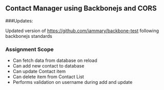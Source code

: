## Contact Manager using Backbonejs and CORS

###Updates:

Updated version of https://github.com/iammary/backbone-test following backbonejs standards

### Assignment Scope

* Can fetch data from database on reload
* Can add new contact to database
* Can update Contact item
* Can delete item from Contact List
* Performs validation on username during add and update
